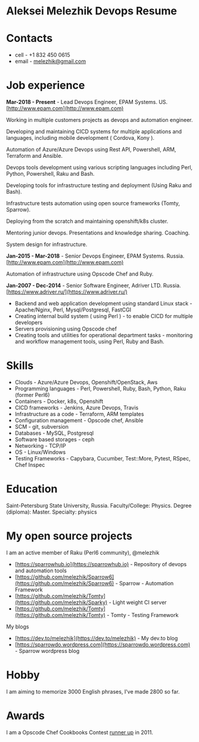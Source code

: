 # Aleksei Melezhik Devops Resume

# Contacts

* cell - +1 832 450 0615
* email - melezhik@gmail.com

# Job experience

**Mar-2018 - Present** - Lead Devops Engineer, EPAM Systems. US. [http://www.epam.com](http://www.epam.com)

Working in multiple customers projects as devops and automation engineer.

Developing and maintaining CICD systems for multiple applications and languages, including mobile development ( Cordova, Kony ).

Automation of Azure/Azure Devops using Rest API, Powershell, ARM, Terraform and Ansible.

Devops tools development using various scripting languages including Perl, Python, Powershell, Raku and Bash.

Developing tools for infrastructure testing and deployment (Using Raku and Bash).

Infrastructure tests automation using open source frameworks (Tomty, Sparrow).

Deploying from the scratch and maintaining openshift/k8s cluster. 

Mentoring junior devops. Presentations and knowledge sharing. Coaching.

System design for infrastructure.

**Jan-2015 - Mar-2018** - Senior Devops Engineer, EPAM Systems. Russia. [http://www.epam.com](http://www.epam.com)

Automation of infrastructure using Opscode Chef and Ruby.

**Jan-2007 - Dec-2014** - Senior Software Engineer, Adriver LTD. Russia. [https://www.adriver.ru/](https://www.adriver.ru/)

* Backend and web application development using standard Linux stack - Apache/Nginx, Perl, Mysql/Postgresql, FastCGI
* Creating internal build system ( using Perl ) - to enable CICD for multiple developers
* Servers provisioning using Opscode chef
* Creating tools and utilities for operational department tasks - monitoring and workflow management tools, using Perl, Ruby and Bash.

# Skills

* Clouds - Azure/Azure Devops, Openshift/OpenStack,  Aws
* Programming languages - Perl, Powershell, Ruby, Bash, Python, Raku (former Perl6)
* Containers - Docker, k8s, Openshift
* CICD frameworks - Jenkins, Azure Devops, Travis
* Infrastructure as a code - Terraform, ARM templates
* Configuration management - Opscode chef, Ansible
* SCM - git, subversion
* Databases - MySQL, Postgresql
* Software based storages - ceph
* Networking - TCP/IP
* OS - Linux/Windows
* Testing Frameworks - Capybara, Cucumber, Test::More, Pytest, RSpec, Chef Inspec

# Education

Saint-Petersburg State University, Russia. Faculty/College: Physics. Degree (diploma): Master. Specialty: physics

# My open source projects

I am an active member of Raku (Perl6 community), @melezhik

* [https://sparrowhub.io](https://sparrowhub.io) - Repository of devops and automation tools
* [https://github.com/melezhik/Sparrow6](https://github.com/melezhik/Sparrow6) - Sparrow - Automation Framework
* [https://github.com/melezhik/Tomty](https://github.com/melezhik/Sparky) - Light weight CI server
* [https://github.com/melezhik/Tomty](https://github.com/melezhik/Tomty) - Tomty - Testing Framework

My blogs

* [https://dev.to/melezhik](https://dev.to/melezhik) - My dev.to blog
* [https://sparrowdo.wordpress.com](https://sparrowdo.wordpress.com) - Sparrow wordpress blog

# Hobby

I am aiming to memorize 3000 English phrases, I've made 2800 so far.

# Awards

I am a Opscode Chef Cookbooks Contest [runner up](https://blog.chef.io/the-cookbook-contest-is-over-and-the-winners-are/) in 2011.
